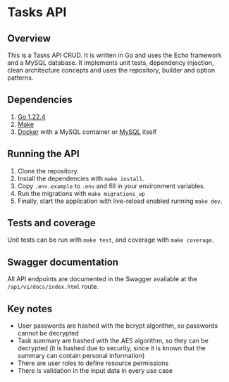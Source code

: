 # Tasks API

## Overview

This is a Tasks API CRUD.
It is written in Go and uses the Echo framework and a MySQL database.
It implements unit tests, dependency injection, clean architecture concepts
and uses the repository, builder and option patterns.

## Dependencies

1. [Go 1.22.4](https://go.dev/doc/install)
2. [Make](https://www.gnu.org/software/make/)
3. [Docker](https://www.docker.com/) with a MySQL container or [MySQL](https://www.mysql.com/downloads/) itself

## Running the API

1. Clone the repository.
2. Install the dependencies with `make install`.
3. Copy `.env.example` to `.env` and fill in your environment variables.
4. Run the migrations with `make migrations_up`
5. Finally, start the application with live-reload enabled running `make dev`.

## Tests and coverage

Unit tests can be run with `make test`, and coverage with `make coverage`.

## Swagger documentation

All API endpoints are documented in the Swagger available at the `/api/v1/docs/index.html` route.

## Key notes

- User passwords are hashed with the bcrypt algorithm, so passwords cannot be decrypted
- Task summary are hashed with the AES algorithm, so they can be decrypted (it is hashed due to security, since it is known that the summary can contain personal information)
- There are user roles to define resource permissions
- There is validation in the input data in every use case
